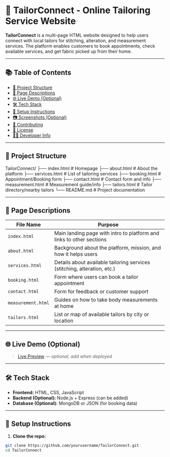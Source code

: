 # 👗 TailorConnect - Online Tailoring Service Website

**TailorConnect** is a multi-page HTML website designed to help users connect with local tailors for stitching, alteration, and measurement services. The platform enables customers to book appointments, check available services, and get fabric picked up from their home.

---

## 📚 Table of Contents

- [📁 Project Structure](#-project-structure)
- [📄 Page Descriptions](#-page-descriptions)
- [🌐 Live Demo (Optional)](#-live-demo-optional)
- [🛠️ Tech Stack](#-tech-stack)
- [🚀 Setup Instructions](#-setup-instructions)
- [📷 Screenshots (Optional)](#-screenshots-optional)
- [🤝 Contributing](#-contributing)
- [🪪 License](#-license)
- [👨‍💻 Developer Info](#-developer-info)

---

## 📁 Project Structure

TailorConnect/
├── index.html # Homepage
├── about.html # About the platform
├── services.html # List of tailoring services
├── booking.html # Appointment/Booking form
├── contact.html # Contact form and info
├── measurement.html # Measurement guide/info
├── tailors.html # Tailor directory/nearby tailors
└── README.md # Project documentation


---

## 📄 Page Descriptions

| File Name         | Purpose                                                                 |
|------------------|-------------------------------------------------------------------------|
| `index.html`      | Main landing page with intro to platform and links to other sections   |
| `about.html`      | Background about the platform, mission, and how it helps users         |
| `services.html`   | Details about available tailoring services (stitching, alteration, etc.)|
| `booking.html`    | Form where users can book a tailor appointment                         |
| `contact.html`    | Form for feedback or customer support                                  |
| `measurement.html`| Guides on how to take body measurements at home                        |
| `tailors.html`    | List or map of available tailors by city or location                   |

---

## 🌐 Live Demo (Optional)

> [Live Preview](https://yourdomain.com/) — *optional, add when deployed*

---

## 🛠️ Tech Stack

- **Frontend:** HTML, CSS, JavaScript
- **Backend (Optional):** Node.js + Express (can be added)
- **Database (Optional):** MongoDB or JSON (for booking data)

---

## 🚀 Setup Instructions

1. **Clone the repo:**

```bash
git clone https://github.com/yourusername/TailorConnect.git
cd TailorConnect

